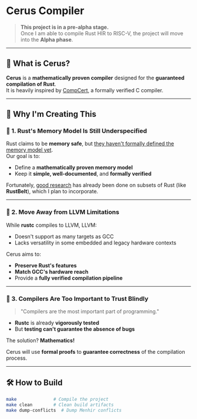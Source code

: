 # Cerus Compiler

> **This project is in a pre-alpha stage.**  
> Once I am able to compile Rust HIR to RISC-V, the project will move into the **Alpha phase**.

---

## 🔧 What is Cerus?

**Cerus** is a **mathematically proven compiler** designed for the **guaranteed compilation of Rust**.  
It is heavily inspired by [CompCert](https://github.com/AbsInt/CompCert), a formally verified C compiler.

---

## 🚀 Why I'm Creating This

### 🧠 1. Rust's Memory Model Is Still Underspecified

Rust claims to be **memory safe**, but [they haven't formally defined the memory model yet](https://doc.rust-lang.org/stable/reference/memory-model.html).  
Our goal is to:

- Define a **mathematically proven memory model**
- Keep it **simple, well-documented**, and **formally verified**

Fortunately, [good research](https://plv.mpi-sws.org/rustbelt/) has already been done on subsets of Rust (like **RustBelt**), which I plan to incorporate.

---

### 🧩 2. Move Away from LLVM Limitations

While **rustc** compiles to LLVM, LLVM:

- Doesn't support as many targets as GCC
- Lacks versatility in some embedded and legacy hardware contexts

Cerus aims to:

- **Preserve Rust's features**
- **Match GCC's hardware reach**
- Provide a **fully verified compilation pipeline**

---

### 🔬 3. Compilers Are Too Important to Trust Blindly

> "Compilers are the most important part of programming."

- **Rustc** is already **vigorously tested**
- But **testing can't guarantee the absence of bugs**

The solution? **Mathematics!**

Cerus will use **formal proofs** to **guarantee correctness** of the compilation process.

---

## 🛠 How to Build

```sh
make              # Compile the project
make clean        # Clean build artifacts
make dump-conflicts  # Dump Menhir conflicts
